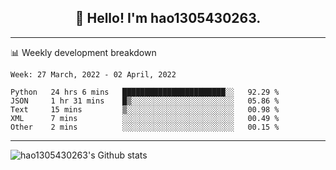 <h2 align="center">👋 Hello! I'm hao1305430263.</h2>


---- 
📊 Weekly development breakdown

<!--START_SECTION:waka-->
```text
Week: 27 March, 2022 - 02 April, 2022

Python   24 hrs 6 mins   ███████████████████████░░   92.29 % 
JSON     1 hr 31 mins    █▒░░░░░░░░░░░░░░░░░░░░░░░   05.86 % 
Text     15 mins         ▒░░░░░░░░░░░░░░░░░░░░░░░░   00.98 % 
XML      7 mins          ░░░░░░░░░░░░░░░░░░░░░░░░░   00.49 % 
Other    2 mins          ░░░░░░░░░░░░░░░░░░░░░░░░░   00.15 % 
```
<!--END_SECTION:waka-->
----
![hao1305430263's Github stats](https://github-readme-stats.vercel.app/api?username=hao1305430263&show_icons=true)


<!--
**hao1305430263/hao1305430263** is a ✨ _special_ ✨ repository because its `README.md` (this file) appears on your GitHub profile.

Here are some ideas to get you started:

- 🔭 I’m currently working on ...
- 🌱 I’m currently learning ...
- 👯 I’m looking to collaborate on ...
- 🤔 I’m looking for help with ...
- 💬 Ask me about ...
- 📫 How to reach me: ...
- 😄 Pronouns: ...
- ⚡ Fun fact: ...
-->
